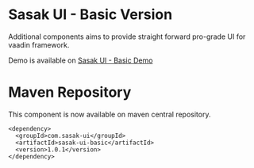 # Sasak UI - Basic Version

Additional components aims to provide straight forward pro-grade UI for vaadin framework.

Demo is available on [Sasak UI - Basic Demo](https://demo.sasak-ui.com/component-basic)


# Maven Repository

This component is now available on maven central repository.

```
<dependency>
  <groupId>com.sasak-ui</groupId>
  <artifactId>sasak-ui-basic</artifactId>
  <version>1.0.1</version>
</dependency>
```
